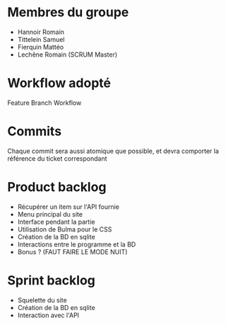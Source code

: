 # Membres du groupe

- Hannoir Romain
- Tittelein Samuel
- Fierquin Mattéo
- Lechêne Romain (SCRUM Master)

# Workflow adopté

Feature Branch Workflow

# Commits

Chaque commit sera aussi atomique que possible, et devra comporter la référence du ticket correspondant

# Product backlog

- Récupérer un item sur l'API fournie
- Menu principal du site
- Interface pendant la partie
- Utilisation de Bulma pour le CSS
- Création de la BD en sqlite
- Interactions entre le programme et la BD
- Bonus ? (FAUT FAIRE LE MODE NUIT)

# Sprint backlog

- Squelette du site
- Création de la BD en sqlite
- Interaction avec l'API
